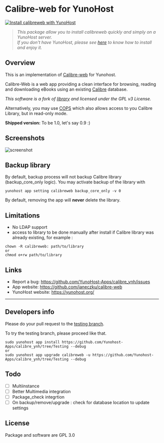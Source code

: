 
# Calibre-web for YunoHost

[![Install calibreweb with YunoHost](https://install-app.yunohost.org/install-with-yunohost.png)](https://install-app.yunohost.org/?app=calibreweb)

> *This package allow you to install calibreweb quickly and simply on a YunoHost server.  
If you don't have YunoHost, please see [here](https://yunohost.org/#/install) to know how to install and enjoy it.*

## Overview
This is an implementation of [Calibre-web](https://github.com/janeczku/calibre-web) for Yunohost.

Calibre-Web is a web app providing a clean interface for browsing, reading and downloading eBooks using an existing [Calibre](https://calibre-ebook.com) database.

*This software is a fork of [library](https://github.com/mutschler/calibreserver) and licensed under the GPL v3 License.*

Alternatively, you may use [COPS](https://github.com/YunoHost-Apps/cops_ynh) which also allows access to you Calibre Library, but in read-only mode. 

**Shipped version:** To be 1.0, let's say 0.9 :)

## Screenshots

![screenshot](https://raw.githubusercontent.com/janeczku/docker-calibre-web/master/screenshot.png)

## Backup library

By default, backup process will not backup Calibre library (backup_core_only logic).
You may activate backup of the library with 
```
yunohost app setting calibreweb backup_core_only -v 0
```
By default, removing the app will **never** delete the library.


## Limitations

* No LDAP support
* access to library to be done manually after install if Calibre library was already existing, for example :
```
chown -R calibreweb: path/to/library
or
chmod o+rw path/to/library
``` 

## Links

 * Report a bug: https://github.com/YunoHost-Apps/calibre_ynh/issues
 * App website: https://github.com/janeczku/calibre-web
 * YunoHost website: https://yunohost.org/

---

Developers info
----------------

Please do your pull request to the [testing branch](https://github.com/Krakinou/calibreweb_ynh/tree/Testing).

To try the testing branch, please proceed like that.
```
sudo yunohost app install https://github.com/Yunohost-Apps/calibre_ynh/tree/Testing --debug
or
sudo yunohost app upgrade calibreweb -u https://github.com/Yunohost-Apps/calibre_ynh/tree/Testing --debug
```


## Todo
- [ ] Multiinstance
- [ ] Better Multimedia integration
- [ ] Package_check integrtion
- [ ] On backup/remove/upgrade : check for database location to update settings

## License 
Package and software are GPL 3.0
